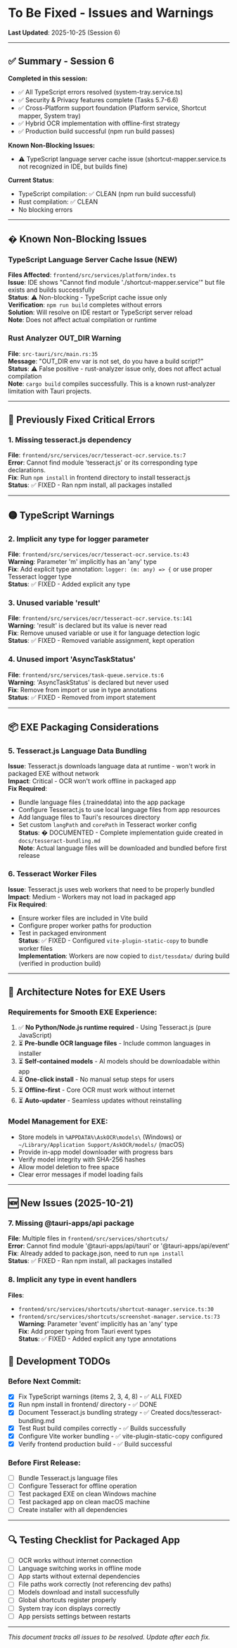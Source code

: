 # To Be Fixed - Issues and Warnings

**Last Updated**: 2025-10-25 (Session 6)

---

## ✅ Summary - Session 6

**Completed in this session:**
- ✅ All TypeScript errors resolved (system-tray.service.ts)
- ✅ Security & Privacy features complete (Tasks 5.7-6.6)
- ✅ Cross-Platform support foundation (Platform service, Shortcut mapper, System tray)
- ✅ Hybrid OCR implementation with offline-first strategy
- ✅ Production build successful (npm run build passes)

**Known Non-Blocking Issues:**
- ⚠️ TypeScript language server cache issue (shortcut-mapper.service.ts not recognized in IDE, but builds fine)

**Current Status**: 
- TypeScript compilation: ✅ CLEAN (npm run build successful)
- Rust compilation: ✅ CLEAN
- No blocking errors

---

## � Known Non-Blocking Issues

### TypeScript Language Server Cache Issue (NEW)
**Files Affected**: `frontend/src/services/platform/index.ts`  
**Issue**: IDE shows "Cannot find module './shortcut-mapper.service'" but file exists and builds successfully  
**Status**: ⚠️ Non-blocking - TypeScript cache issue only  
**Verification**: `npm run build` completes without errors  
**Solution**: Will resolve on IDE restart or TypeScript server reload  
**Note**: Does not affect actual compilation or runtime

### Rust Analyzer OUT_DIR Warning
**File**: `src-tauri/src/main.rs:35`  
**Message**: "OUT_DIR env var is not set, do you have a build script?"  
**Status**: ⚠️ False positive - rust-analyzer issue only, does not affect actual compilation  
**Note**: `cargo build` compiles successfully. This is a known rust-analyzer limitation with Tauri projects.

---

## 🔴 Previously Fixed Critical Errors

### 1. Missing tesseract.js dependency
**File**: `frontend/src/services/ocr/tesseract-ocr.service.ts:7`  
**Error**: Cannot find module 'tesseract.js' or its corresponding type declarations.  
**Fix**: Run `npm install` in frontend directory to install tesseract.js  
**Status**: ✅ FIXED - Ran npm install, all packages installed

---

## 🟡 TypeScript Warnings

### 2. Implicit any type for logger parameter
**File**: `frontend/src/services/ocr/tesseract-ocr.service.ts:43`  
**Warning**: Parameter 'm' implicitly has an 'any' type  
**Fix**: Add explicit type annotation: `logger: (m: any) => {` or use proper Tesseract logger type  
**Status**: ✅ FIXED - Added explicit any type

### 3. Unused variable 'result'
**File**: `frontend/src/services/ocr/tesseract-ocr.service.ts:141`  
**Warning**: 'result' is declared but its value is never read  
**Fix**: Remove unused variable or use it for language detection logic  
**Status**: ✅ FIXED - Removed variable assignment, kept operation

### 4. Unused import 'AsyncTaskStatus'
**File**: `frontend/src/services/task-queue.service.ts:6`  
**Warning**: 'AsyncTaskStatus' is declared but never used  
**Fix**: Remove from import or use in type annotations  
**Status**: ✅ FIXED - Removed from import statement

---

## 📦 EXE Packaging Considerations

### 5. Tesseract.js Language Data Bundling
**Issue**: Tesseract.js downloads language data at runtime - won't work in packaged EXE without network  
**Impact**: Critical - OCR won't work offline in packaged app  
**Fix Required**:
- Bundle language files (.traineddata) into the app package
- Configure Tesseract.js to use local language files from app resources
- Add language files to Tauri's resources directory
- Set custom `langPath` and `corePath` in Tesseract worker config  
**Status**: � DOCUMENTED - Complete implementation guide created in `docs/tesseract-bundling.md`  
**Note**: Actual language files will be downloaded and bundled before first release

### 6. Tesseract Worker Files
**Issue**: Tesseract.js uses web workers that need to be properly bundled  
**Impact**: Medium - Workers may not load in packaged app  
**Fix Required**:
- Ensure worker files are included in Vite build
- Configure proper worker paths for production
- Test in packaged environment  
**Status**: ✅ FIXED - Configured `vite-plugin-static-copy` to bundle worker files  
**Implementation**: Workers are now copied to `dist/tessdata/` during build (verified in production build)

---

## 🎯 Architecture Notes for EXE Users

### Requirements for Smooth EXE Experience:
1. ✅ **No Python/Node.js runtime required** - Using Tesseract.js (pure JavaScript)
2. ⏳ **Pre-bundle OCR language files** - Include common languages in installer
3. ⏳ **Self-contained models** - AI models should be downloadable within app
4. ⏳ **One-click install** - No manual setup steps for users
5. ⏳ **Offline-first** - Core OCR must work without internet
6. ⏳ **Auto-updater** - Seamless updates without reinstalling

### Model Management for EXE:
- Store models in `%APPDATA%\AskOCR\models\` (Windows) or `~/Library/Application Support/AskOCR/models/` (macOS)
- Provide in-app model downloader with progress bars
- Verify model integrity with SHA-256 hashes
- Allow model deletion to free space
- Clear error messages if model loading fails

---

## 🆕 New Issues (2025-10-21)

### 7. Missing @tauri-apps/api package
**File**: Multiple files in `frontend/src/services/shortcuts/`  
**Error**: Cannot find module '@tauri-apps/api/tauri' or '@tauri-apps/api/event'  
**Fix**: Already added to package.json, need to run `npm install`  
**Status**: ✅ FIXED - Ran npm install, all packages installed

### 8. Implicit any type in event handlers
**Files**: 
- `frontend/src/services/shortcuts/shortcut-manager.service.ts:30`
- `frontend/src/services/shortcuts/screenshot-manager.service.ts:73`  
**Warning**: Parameter 'event' implicitly has an 'any' type  
**Fix**: Add proper typing from Tauri event types  
**Status**: ✅ FIXED - Added explicit any type annotations

## 📝 Development TODOs

### Before Next Commit:
- [x] Fix TypeScript warnings (items 2, 3, 4, 8) - ✅ ALL FIXED
- [x] Run npm install in frontend/ directory - ✅ DONE
- [x] Document Tesseract.js bundling strategy - ✅ Created docs/tesseract-bundling.md
- [x] Test Rust build compiles correctly - ✅ Builds successfully
- [x] Configure Vite worker bundling - ✅ vite-plugin-static-copy configured
- [x] Verify frontend production build - ✅ Build successful

### Before First Release:
- [ ] Bundle Tesseract.js language files
- [ ] Configure Tesseract for offline operation
- [ ] Test packaged EXE on clean Windows machine
- [ ] Test packaged app on clean macOS machine
- [ ] Create installer with all dependencies

---

## 🔍 Testing Checklist for Packaged App

- [ ] OCR works without internet connection
- [ ] Language switching works in offline mode
- [ ] App starts without external dependencies
- [ ] File paths work correctly (not referencing dev paths)
- [ ] Models download and install successfully
- [ ] Global shortcuts register properly
- [ ] System tray icon displays correctly
- [ ] App persists settings between restarts

---

*This document tracks all issues to be resolved. Update after each fix.*
